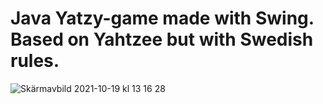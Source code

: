 # Java Yatzy-game made with Swing. Based on Yahtzee but with Swedish rules.
![Skärmavbild 2021-10-19 kl  13 16 28](https://user-images.githubusercontent.com/89525012/137899195-b584a580-51b0-4700-b4c8-61ad0214ebd2.png)
